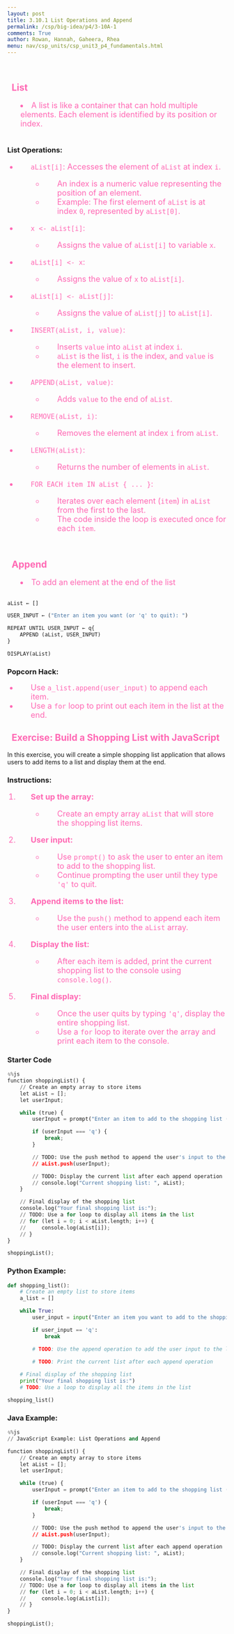 ```yaml
---
layout: post
title: 3.10.1 List Operations and Append
permalink: /csp/big-idea/p4/3-10A-1
comments: True
author: Rowan, Hannah, Gaheera, Rhea
menu: nav/csp_units/csp_unit3_p4_fundamentals.html
---
```


<br>
<h2>List</h2>
<li>A list is like a container that can hold multiple elements. Each element is identified by its position or index.</li>
<br>
<style>
    h1 {
        color: #ff69b4;
        padding-left: 10px;
    }
    h2 {
        color: #ff69b4;
        padding-left: 10px;
    }
    div {
        background-color: #ffb6c1;
        border-radius: 10px;
    }
    li {
        color: #ff69b4;
        padding-left: 30px;
        font-size: 18px;
    }
</style>


### List Operations:

- `aList[i]`: Accesses the element of `aList` at index `i`.  
  - An index is a numeric value representing the position of an element.  
  - Example: The first element of `aList` is at index `0`, represented by `aList[0]`.

- `x <- aList[i]`:
  - Assigns the value of `aList[i]` to variable `x`.

- `aList[i] <- x`: 
  - Assigns the value of `x` to `aList[i]`.

- `aList[i] <- aList[j]`: 
  - Assigns the value of `aList[j]` to `aList[i]`.

- `INSERT(aList, i, value)`:  
  - Inserts `value` into `aList` at index `i`.  
  - `aList` is the list, `i` is the index, and `value` is the element to insert.

- `APPEND(aList, value)`:  
  - Adds `value` to the end of `aList`.

- `REMOVE(aList, i)`:  
  - Removes the element at index `i` from `aList`.

- `LENGTH(aList)`:  
  - Returns the number of elements in `aList`.

- `FOR EACH item IN aList { ... }`:  
  - Iterates over each element (`item`) in `aList` from the first to the last.  
  - The code inside the loop is executed once for each `item`.




<br>
<h2>Append</h2>
<li>To add an element at the end of the list</li>
<br>
<style>
    h1 {
        color: #ff69b4;
        padding-left: 10px;
    }
    h2 {
        color: #ff69b4;
        padding-left: 10px;
    }
    div {
        background-color: #ffb6c1;
        border-radius: 10px;
    }
    li {
        color: #ff69b4;
        padding-left: 30px;
        font-size: 18px;
    }
</style>



```python
aList ← []

USER_INPUT ← ("Enter an item you want (or 'q' to quit): ")

REPEAT UNTIL USER_INPUT ← q{
    APPEND (aList, USER_INPUT)
}

DISPLAY(aList)
```

### Popcorn Hack:

- Use `a_list.append(user_input)` to append each item.
- Use a `for` loop to print out each item in the list at the end.

## Exercise: Build a Shopping List with JavaScript

In this exercise, you will create a simple shopping list application that allows users to add items to a list and display them at the end.

### Instructions:

1. **Set up the array:**
   - Create an empty array `aList` that will store the shopping list items.
   
2. **User input:**
   - Use `prompt()` to ask the user to enter an item to add to the shopping list.
   - Continue prompting the user until they type `'q'` to quit.

3. **Append items to the list:**
   - Use the `push()` method to append each item the user enters into the `aList` array.

4. **Display the list:**
   - After each item is added, print the current shopping list to the console using `console.log()`.
   
5. **Final display:**
   - Once the user quits by typing `'q'`, display the entire shopping list.
   - Use a `for` loop to iterate over the array and print each item to the console.

### Starter Code


```python
%%js
function shoppingList() {
    // Create an empty array to store items
    let aList = [];
    let userInput;

    while (true) {
        userInput = prompt("Enter an item to add to the shopping list (or 'q' to quit):");

        if (userInput === 'q') {
            break;
        }

        // TODO: Use the push method to append the user's input to the array
        // aList.push(userInput);

        // TODO: Display the current list after each append operation
        // console.log("Current shopping list: ", aList);
    }

    // Final display of the shopping list
    console.log("Your final shopping list is:");
    // TODO: Use a for loop to display all items in the list
    // for (let i = 0; i < aList.length; i++) {
    //     console.log(aList[i]);
    // }
}

shoppingList();
```

### Python Example:


```python
def shopping_list():
    # Create an empty list to store items
    a_list = []

    while True:
        user_input = input("Enter an item you want to add to the shopping list (or 'q' to quit): ")

        if user_input == 'q':
            break

        # TODO: Use the append operation to add the user input to the list

        # TODO: Print the current list after each append operation
    
    # Final display of the shopping list
    print("Your final shopping list is:")
    # TODO: Use a loop to display all the items in the list

shopping_list()

```

### Java Example: 



```python
%%js 
// JavaScript Example: List Operations and Append

function shoppingList() {
    // Create an empty array to store items
    let aList = [];
    let userInput;

    while (true) {
        userInput = prompt("Enter an item to add to the shopping list (or 'q' to quit):");

        if (userInput === 'q') {
            break;
        }

        // TODO: Use the push method to append the user's input to the array
        // aList.push(userInput);

        // TODO: Display the current list after each append operation
        // console.log("Current shopping list: ", aList);
    }

    // Final display of the shopping list
    console.log("Your final shopping list is:");
    // TODO: Use a for loop to display all items in the list
    // for (let i = 0; i < aList.length; i++) {
    //     console.log(aList[i]);
    // }
}

shoppingList();

```

